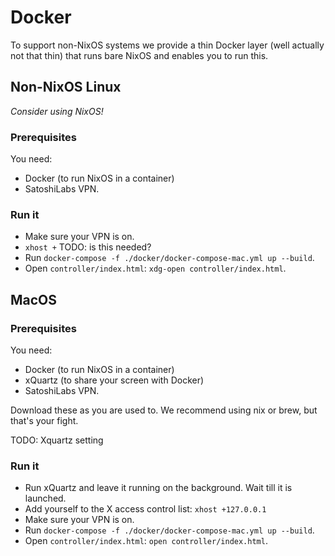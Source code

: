 # Docker

To support non-NixOS systems we provide a thin Docker layer (well
actually not that thin) that runs bare NixOS and enables you to run 
this. 

## Non-NixOS Linux

_Consider using NixOS!_

### Prerequisites

You need:
- Docker (to run NixOS in a container)
- SatoshiLabs VPN.

### Run it

- Make sure your VPN is on.
- `xhost +`  TODO: is this needed?
- Run `docker-compose -f ./docker/docker-compose-mac.yml up --build`.
- Open `controller/index.html`: `xdg-open controller/index.html`.

## MacOS

### Prerequisites

You need:
- Docker (to run NixOS in a container)
- xQuartz (to share your screen with Docker)
- SatoshiLabs VPN.

Download these as you are used to. We recommend using nix or brew, but that's your fight.

TODO: Xquartz setting

### Run it

- Run xQuartz and leave it running on the background. Wait till it is launched.
- Add yourself to the X access control list: `xhost +127.0.0.1`
- Make sure your VPN is on.
- Run `docker-compose -f ./docker/docker-compose-mac.yml up --build`.
- Open `controller/index.html`: `open controller/index.html`.
